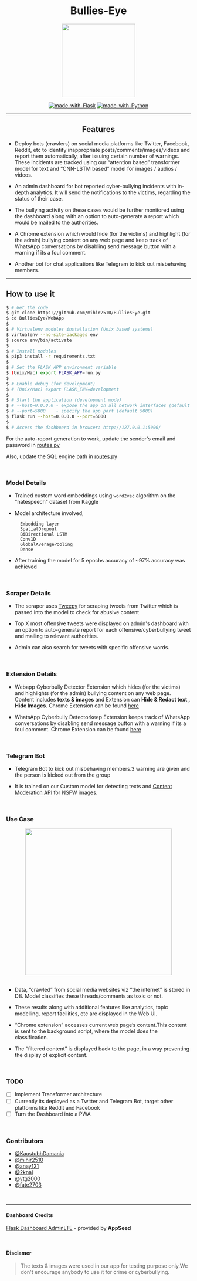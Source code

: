 <div align='center'>
  <h1> Bullies-Eye
</div>
<div align='center'>
    <img src='https://cdn4.iconfinder.com/data/icons/football-soccer-sports-outline/512/goal_target_arrow_espa_dartboard_bullseye_focus-512.png' width=200 height=200>
</div>

<div align='center'>

[![made-with-Flask](http://img.shields.io/badge/Made%20with-Flask-red)](www.javascript.com)
[![made-with-Python](http://img.shields.io/badge/Made%20with-Python-green)](www.php.net)

</div>

----------------------------------
<div align='center'>

## Features

</div>

- Deploy bots (crawlers) on social media platforms like Twitter, Facebook, Reddit, etc to identify inappropriate posts/comments/images/videos and report them automatically, after issuing certain number of warnings.
These incidents are tracked using our “attention based” transformer model for text and “CNN-LSTM based” model for images / audios / videos.

- An admin dashboard for bot reported cyber-bullying incidents with in-depth analytics. It will send the notifications to the victims, regarding the status of their case.

- The bullying activity on these cases would be further monitored using the dashboard along with an option to auto-generate a report which would be mailed to the authorities.

- A Chrome extension which would hide (for the victims) and highlight (for the admin) bullying content on any web page and keep track of WhatsApp conversations by disabling send message button with a warning if its a foul comment.

- Another bot for chat applications like Telegram to kick out misbehaving members. 

-------------------------
## How to use it

```bash
$ # Get the code
$ git clone https://github.com/mihir2510/BulliesEye.git
$ cd BulliesEye/WebApp
$
$ # Virtualenv modules installation (Unix based systems)
$ virtualenv --no-site-packages env
$ source env/bin/activate
$
$ # Install modules
$ pip3 install -r requirements.txt
$
$ # Set the FLASK_APP environment variable
$ (Unix/Mac) export FLASK_APP=run.py
$
$ # Enable debug (for development)
$ # (Unix/Mac) export FLASK_ENV=development
$
$ # Start the application (development mode)
$ # --host=0.0.0.0 - expose the app on all network interfaces (default 127.0.0.1)
$ # --port=5000    - specify the app port (default 5000)  
$ flask run --host=0.0.0.0 --port=5000
$
$ # Access the dashboard in browser: http://127.0.0.1:5000/
```

For the auto-report generation to work, update the sender's email and password in [routes.py](WebApp/app/home/routes.py)
<br/>

Also, update the SQL engine path in [routes.py](WebApp/app/home/routes.py)
<br/>


<br/>

### Model Details

- Trained custom word embeddings using `word2vec` algorithm on the "hatespeech" dataset from Kaggle
- Model architecture involved,
  
  ```
    Embedding layer
    SpatialDropout
    BiDirectional LSTM
    Conv1D
    GlobalAveragePooling
    Dense
  ```
- After training the model for 5 epochs accuracy of ~97% accuracy was achieved

<br/>

### Scraper Details

- The scraper uses [Tweepy](https://www.tweepy.org/) for scraping tweets from Twitter which is passed into the model to check for abusive content

- Top X most offensive tweets were displayed on admin's dashboard with an option to auto-generate report for each offensive/cyberbullying tweet and mailing to relevant authorities.

- Admin can also search for tweets with specific offensive words.

<br>

### Extension Details 

- Webapp Cyberbully Detector Extension which hides (for the victims) and highlights (for the admin) bullying content on any web page. Content includes **texts & images** and Extension can **Hide & Redact text , Hide Images**. Chrome Extension can be found [here](https://github.com/mihir2510/BulliesEye/Extensions/WebCyberbullyDetctor)

- WhatsApp Cyberbully Detectorkeep Extension keeps track of WhatsApp conversations by disabling send message button with a warning if its a foul comment. Chrome Extension can be found [here](https://github.com/mihir2510/BulliesEye/Extensions/WhatsApp-Cyberbully-Detector)

<br>

### Telegram Bot 

- Telegram Bot to kick out misbehaving members.3 warning are given and the person is kicked out from the group

- It is trained on our Custom model for detecting texts and [Content Moderation API](https://app.nanonets.com/content-moderation-api/) for NSFW images.

<br>

### Use Case
<div align='center'>
    <img src='https://github.com/mihir2510/BulliesEye/blob/master/WebApp/app/base/static/diagram.jpg'
    width=400 height=400>
</div>
<br>

- Data, “crawled” from social media websites viz “the internet” is stored in DB. 
Model classifies these threads/comments as toxic or not.

- These results along with additional features like analytics, topic modelling, report facilities, etc are displayed in the Web UI. 

- “Chrome extension” accesses current web page’s content.This content is sent to the background script, where the model does the classification.

- The “filtered content” is displayed back to the page, in a way preventing the display of explicit content.

<br>

### TODO

- [ ] Implement Transformer architecture
- [ ] Currently its deployed as a Twitter and Telegram Bot, target other platforms like Reddit and Facebook
- [ ] Turn the Dashboard into a PWA 

<br>

### Contributors
- [@KaustubhDamania](https://github.com/KaustubhDamania/)
- [@mihir2510](https://github.com/mihir2510)
- [@anay121](https://github.com/anay121)
- [@2knal](https://github.com/2knal)
- [@vtg2000](https://github.com/vtg2000)
- [@fate2703](https://github.com/fate2703/)

<br>

---
#### Dashboard Credits
[Flask Dashboard AdminLTE](https://appseed.us/admin-dashboards/flask-dashboard-adminlte) - provided by **AppSeed**

<br>

#### Disclamer

>The texts & images were used in our app for testing purpose only.We don't encourage anybody to use it for crime or cyberbullying.